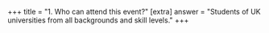 +++
title = "1. Who can attend this event?"
[extra]
answer = "Students of UK universities from all backgrounds and skill levels."
+++
